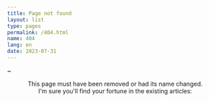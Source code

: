 ```yaml
---
title: Page not found
layout: list
type: pages 
permalink: /404.html
name: 404
lang: en
date: 2023-07-31
---
```


~

<p style="text-align: center;">This page must have been removed or had its name changed.<br/> 
I'm sure you'll find your fortune in the existing articles:</p>
